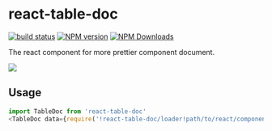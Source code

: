 # react-table-doc

<!-- [![Test coverage](https://img.shields.io/codecov/c/github/imcuttle/react-table-doc.svg?style=flat-square)](https://codecov.io/github/imcuttle/react-table-doc?branch=master) -->
[![build status](https://img.shields.io/travis/imcuttle/react-table-doc/master.svg?style=flat-square)](https://travis-ci.org/imcuttle/react-table-doc)
[![NPM version](https://img.shields.io/npm/v/react-table-doc.svg?style=flat-square)](https://www.npmjs.com/package/react-table-doc)
[![NPM Downloads](https://img.shields.io/npm/dm/react-table-doc.svg?style=flat-square&maxAge=43200)](https://www.npmjs.com/package/react-table-doc)

The react component for more prettier component document.

![](https://i.loli.net/2018/07/10/5b444cc63cac0.png)

## Usage

```javascript
import TableDoc from 'react-table-doc'
<TableDoc data={require('!react-table-doc/loader!path/to/react/component')} />
```
